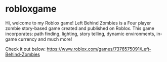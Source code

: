 # robloxgame
Hi, welcome to my Roblox game! Left Behind Zombies is a Four player zombie story-based game created and published on Roblox. 
This game incorporates: path finding, lighting, story telling, dynamic environments, in-game currency and much more!

Check it out below:
https://www.roblox.com/games/7376575091/Left-Behind-Zombies
